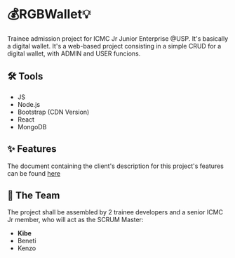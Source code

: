 # 💰RGBWallet💡
Trainee admission project for ICMC Jr Junior Enterprise @USP. It's basically a digital wallet. It's a web-based project consisting in a simple CRUD for a digital wallet, with ADMIN and USER funcions.

## 🛠️ Tools
* JS
* Node.js
* Bootstrap (CDN Version)
* React
* MongoDB

## ✨ Features 
The document containing the client's description for this project's features can be found [here](https://drive.google.com/file/d/1W3Xj5Vy73h6mo37CGoguPnMa-BOt-mNl/view?usp=sharing)

## 👥 The Team
The project shall be assembled by 2 trainee developers and a senior ICMC Jr member, who will act as the SCRUM Master:

* **Kibe**
* Beneti
* Kenzo
